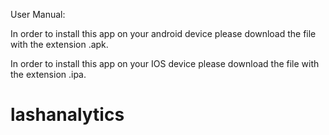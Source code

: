 User Manual:

In order to install this app on your android device please download the file with the extension  .apk.

In order to install this app on your IOS device please download the file with the extension  .ipa.

# lashanalytics
